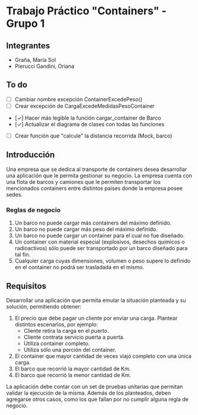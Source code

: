 # Trabajo Práctico "Containers"  - Grupo 1

## Integrantes

- Graña, María Sol
- Pierucci Gandini, Oriana

## To do

- [ ] Cambiar nombre excepción ContainerExcedePeso()
- [ ] Crear excepción de CargaExcedeMedidasPesoContainer
- [✓] Hacer más legible la función cargar_container de Barco
- [✓] Actualizar el diagrama de clases con todas las funciones
- [ ] Crear función que "calcule" la distancia recorrida (Mock, barco)

## Introducción

Una empresa que se dedica al transporte de containers desea desarrollar una aplicación que le permita gestionar su negocio. La empresa cuenta con una flota de barcos y camiones que le permiten transportar los mencionados containers entre distintos paises donde la empresa posee sedes.

### Reglas de negocio

1. Un barco no puede cargar más containers del máximo definido.
2. Un barco no puede cargar más peso del máximo definido.
3. Un barco no puede cargar un container para el cual no fue diseñado.
4. Un container con material especial (explosivos, desechos químicos o radioactivos) sólo puede ser transportado por un barco diseñado para tal fin.
5. Cualquier carga cuyas dimensiones, volumen o peso supere lo definido en el container no podrá ser trasladada en el mismo.

## Requisitos

Desarrollar una aplicación que permita emular la situación planteada y su solución, permitiendo obtener:

1. El precio que debe pagar un cliente por enviar una carga. Plantear distintos escenarios, por ejemplo:
    - Cliente retira la carga en el puerto.
    - Cliente contrata servicio puerta a puerta.
    - Utiliza container completo.
    - Utiliza sólo una porción del container.
2. El container que mayor cantidad de veces viajó completo con una única carga.
3. El barco que recorrió la mayor cantidad de Km.
4. El barco que recorrió la menor cantidad de Km.

La aplicación debe contar con un set de pruebas unitarias que permitan validar la ejecución de la misma.
Además de los planteados, deben agregarse otros casos, como los que fallan por no cumplir alguna regla de negocio.
